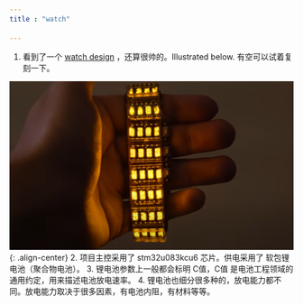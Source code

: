 ```yaml
---
title : "watch"

---
```


1. 看到了一个 [watch design](https://www.youtube.com/watch?v=dBEupkQBFis) ，还算很帅的。Illustrated below. 有空可以试着复刻一下。

![image-center](/assets/images/watch.png){: .align-center}
2. 项目主控采用了 stm32u083kcu6 芯片。供电采用了 软包锂电池（聚合物电池）。
3. 锂电池参数上一般都会标明 C值，C值 是电池工程领域的通用约定，用来描述电池放电速率。
4. 锂电池也细分很多种的，放电能力都不同。放电能力取决于很多因素，有电池内阻，有材料等等。
